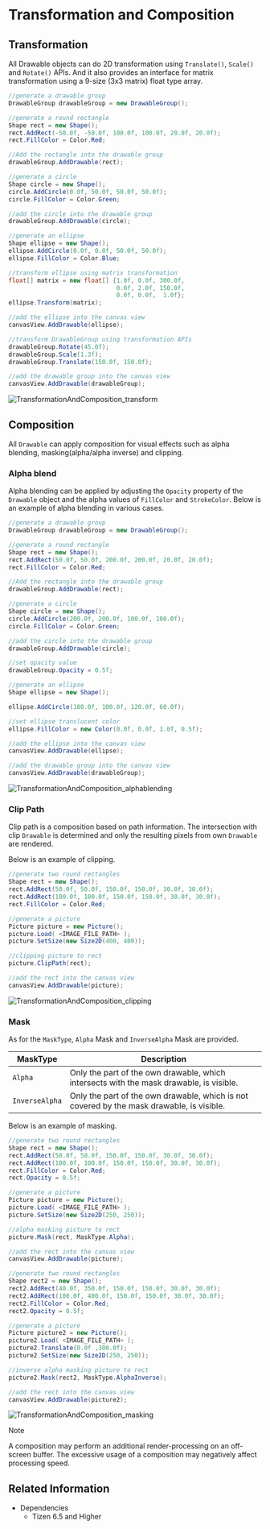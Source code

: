 # Transformation and Composition


## Transformation


All Drawable objects can do 2D transformation using `Translate()`, `Scale()` and `Rotate()` APIs.
And it also provides an interface for matrix transformation using a 9-size (3x3 matrix) float type array.

```cs
//generate a drawable group
DrawableGroup drawableGroup = new DrawableGroup();

//generate a round rectangle
Shape rect = new Shape();
rect.AddRect(-50.0f, -50.0f, 100.0f, 100.0f, 20.0f, 20.0f);
rect.FillColor = Color.Red;

//Add the rectangle into the drawable group
drawableGroup.AddDrawable(rect);

//generate a circle
Shape circle = new Shape();
circle.AddCircle(0.0f, 50.0f, 50.0f, 50.0f);
circle.FillColor = Color.Green;

//add the circle into the drawable group
drawableGroup.AddDrawable(circle);

//generate an ellipse
Shape ellipse = new Shape();
ellipse.AddCircle(0.0f, 0.0f, 50.0f, 50.0f);
ellipse.FillColor = Color.Blue;

//transform ellipse using matrix transformation
float[] matrix = new float[] {1.0f, 0.0f, 300.0f,
                              0.0f, 2.0f, 150.0f,
                              0.0f, 0.0f,  1.0f};
ellipse.Transform(matrix);

//add the ellipse into the canvas view
canvasView.AddDrawable(ellipse);

//transform DrawableGroup using transformation APIs
drawableGroup.Rotate(45.0f);
drawableGroup.Scale(1.3f);
drawableGroup.Translate(150.0f, 150.0f);

//add the drawable group into the canvas view
canvasView.AddDrawable(drawableGroup);

```

![TransformationAndComposition_transform](./media/vectorgraphics_transfom.png)
 


## Composition

All `Drawable` can apply composition for visual effects such as alpha blending, masking(alpha/alpha inverse) and clipping.

### Alpha blend
Alpha blending can be applied by adjusting the `Opacity` property of the `Drawable` object and the alpha values of `FillColor` and `StrokeColor`.
Below is an example of alpha blending in various cases.

```cs
//generate a drawable group
DrawableGroup drawableGroup = new DrawableGroup();

//generate a round rectangle
Shape rect = new Shape();
rect.AddRect(50.0f, 50.0f, 200.0f, 200.0f, 20.0f, 20.0f);
rect.FillColor = Color.Red;

//Add the rectangle into the drawable group
drawableGroup.AddDrawable(rect);

//generate a circle
Shape circle = new Shape();
circle.AddCircle(200.0f, 200.0f, 100.0f, 100.0f);
circle.FillColor = Color.Green;

//add the circle into the drawable group
drawableGroup.AddDrawable(circle);

//set opacity value
drawableGroup.Opacity = 0.5f;

//generate an ellipse
Shape ellipse = new Shape();

ellipse.AddCircle(180.0f, 100.0f, 120.0f, 60.0f);

//set ellipse translucent color
ellipse.FillColor = new Color(0.0f, 0.0f, 1.0f, 0.5f);

//add the ellipse into the canvas view
canvasView.AddDrawable(ellipse);

//add the drawable group into the canvas view
canvasView.AddDrawable(drawableGroup);


```

![TransformationAndComposition_alphablending](./media/vectorgraphics_alphablending.png)

### Clip Path
Clip path is a composition based on path information.
The intersection with clip `Drawable` is determined and only the resulting pixels from own `Drawable` are rendered.

Below is an example of clipping.

```cs
//generate two round rectangles
Shape rect = new Shape();
rect.AddRect(50.0f, 50.0f, 150.0f, 150.0f, 30.0f, 30.0f);
rect.AddRect(100.0f, 100.0f, 150.0f, 150.0f, 30.0f, 30.0f);
rect.FillColor = Color.Red;

//generate a picture
Picture picture = new Picture();
picture.Load( <IMAGE_FILE_PATH> );
picture.SetSize(new Size2D(400, 400));

//clipping picture to rect
picture.ClipPath(rect);

//add the rect into the canvas view
canvasView.AddDrawable(picture);
```
![TransformationAndComposition_clipping](./media/vectorgraphics_clipping.png)


### Mask
As for the `MaskType`, `Alpha` Mask and `InverseAlpha` Mask are provided.

| MaskType       | Description                                                                                |
| -------------- | ------------------------------------------------------------------------------------------ |
| `Alpha`        | Only the part of the own drawable, which intersects with the mask drawable, is visible.    |
| `InverseAlpha` | Only the part of the own drawable, which is not covered by the mask drawable, is visible.  |

Below is an example of masking.

```cs
//generate two round rectangles
Shape rect = new Shape();
rect.AddRect(50.0f, 50.0f, 150.0f, 150.0f, 30.0f, 30.0f);
rect.AddRect(100.0f, 100.0f, 150.0f, 150.0f, 30.0f, 30.0f);
rect.FillColor = Color.Red;
rect.Opacity = 0.5f;

//generate a picture
Picture picture = new Picture();
picture.Load( <IMAGE_FILE_PATH> );
picture.SetSize(new Size2D(250, 250));

//alpha masking picture to rect
picture.Mask(rect, MaskType.Alpha);

//add the rect into the canvas view
canvasView.AddDrawable(picture);

//generate two round rectangles
Shape rect2 = new Shape();
rect2.AddRect(40.0f, 350.0f, 150.0f, 150.0f, 30.0f, 30.0f);
rect2.AddRect(100.0f, 400.0f, 150.0f, 150.0f, 30.0f, 30.0f);
rect2.FillColor = Color.Red;
rect2.Opacity = 0.5f;

//generate a picture
Picture picture2 = new Picture();
picture2.Load( <IMAGE_FILE_PATH> );
picture2.Translate(0.0f ,300.0f);
picture2.SetSize(new Size2D(250, 250));

//inverse alpha masking picture to rect
picture2.Mask(rect2, MaskType.AlphaInverse);

//add the rect into the canvas view
canvasView.AddDrawable(picture2);
```
![TransformationAndComposition_masking](./media/vectorgraphics_masking.png)

> [!NOTE]
> A composition may perform an additional render-processing on an off-screen buffer. The excessive usage of a composition may negatively affect processing speed.

## Related Information
- Dependencies
  -   Tizen 6.5 and Higher
